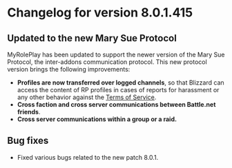 # Changelog for version 8.0.1.415

## Updated to the new Mary Sue Protocol

MyRolePlay has been updated to support the newer version of the Mary Sue Protocol, the inter-addons communication protocol. This new protocol version brings the following improvements:

- **Profiles are now transferred over logged channels**, so that Blizzard can access the content of RP profiles in cases of reports for harassment or any other behavior against the [Terms of Service](https://battle.net/support/article/42673).
- **Cross faction and cross server communications between Battle.net friends**.
- **Cross server communications within a group or a raid.**

## Bug fixes

- Fixed various bugs related to the new patch 8.0.1.